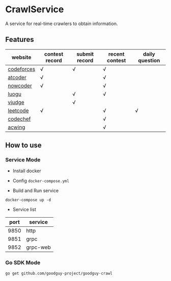 # CrawlService

A service for real-time crawlers to obtain information.

## Features

| website                               | contest record | submit record | recent contest | daily question |
|---------------------------------------|----------------|---------------|----------------|----------------|
| [codeforces](https://codeforces.com/) | √              | √             | √              |                |
| [atcoder](https://atcoder.jp)         | √              |               | √              |                |
| [nowcoder](https://nowcoder.com)      | √              |               | √              |                |
| [luogu](https://luogu.com.cn)         |                | √             | √              |                |
| [vjudge](https://vjudge.net)          |                | √             |                |                |
| [leetcode](https://leetcode.cn)       | √              |               | √              | √              |
| [codechef](https://www.codechef.com/) |                |               | √              |                |
| [acwing](https://www.acwing.com/)     |                |               | √              |                |

## How to use

### Service Mode

- Install docker

- Config `docker-compose.yml`

- Build and Run service

`docker-compose up -d`

- Service list

| port | service  |
|------|----------|
| 9850 | http     |
| 9851 | grpc     |
| 9852 | grpc-web |

### Go SDK Mode

`go get github.com/goodguy-project/goodguy-crawl`
